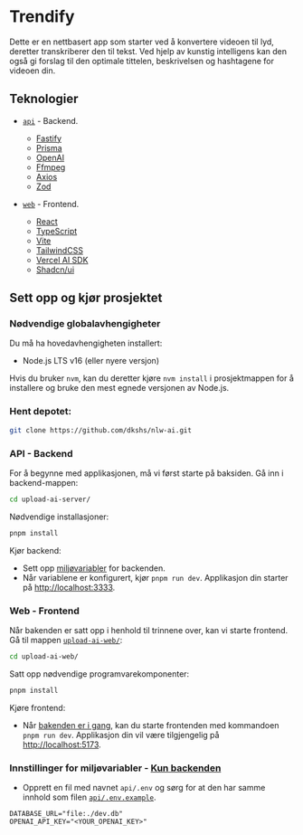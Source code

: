 # Trendify

Dette er en nettbasert app som starter ved å konvertere videoen til lyd, deretter transkriberer den til tekst. Ved hjelp av kunstig intelligens kan den også gi forslag til den optimale tittelen, beskrivelsen og hashtagene for videoen din.

## Teknologier

- [`api`](/api/) - Backend.
  - [Fastify](https://fastify.dev/)
  - [Prisma](https://www.prisma.io/)
  - [OpenAI](https://openai.com/)
  - [Ffmpeg](https://ffmpeg.org)
  - [Axios](https://axios-http.com/)
  - [Zod](https://zod.dev/)
 
- [`web`](/web/) - Frontend.

  - [React](https://react.dev/)
  - [TypeScript](https://www.typescriptlang.org/)
  - [Vite](https://vitejs.dev/)
  - [TailwindCSS](https://tailwindcss.com/)
  - [Vercel AI SDK](https://github.com/vercel/ai/)
  - [Shadcn/ui](https://ui.shadcn.com)

## Sett opp og kjør prosjektet

### Nødvendige globalavhengigheter

Du må ha hovedavhengigheten installert:
- Node.js LTS v16 (eller nyere versjon)

Hvis du bruker `nvm`, kan du deretter kjøre `nvm install` i prosjektmappen for å installere og bruke den mest egnede versjonen av Node.js.

### Hent depotet:

```bash
git clone https://github.com/dkshs/nlw-ai.git
```

### API - Backend

For å begynne med applikasjonen, må vi først starte på baksiden. Gå inn i backend-mappen:

```bash
cd upload-ai-server/
```

Nødvendige installasjoner:

```bash
pnpm install
```

Kjør backend:

- Sett opp [miljøvariabler](#environment-variables---only-backend) for backenden.
- Når variablene er konfigurert, kjør `pnpm run dev`. Applikasjon din starter på <http://localhost:3333>.

### Web - Frontend

Når bakenden er satt opp i henhold til trinnene over, kan vi starte frontend. Gå til mappen [`upload-ai-web/`](/upload-ai-web/):

```bash
cd upload-ai-web/
```

Satt opp nødvendige programvarekomponenter:

```bash
pnpm install
```

Kjøre frontend:

- Når [bakenden er i gang](#api---backend), kan du starte frontenden med kommandoen `pnpm run dev`. Applikasjon din vil være tilgjengelig på <http://localhost:5173>.

### Innstillinger for miljøvariabler - [Kun backenden](#api---backend)

- Opprett en fil med navnet `api/.env` og sørg for at den har samme innhold som filen  [`api/.env.example`](./api/.env.example).

```env
DATABASE_URL="file:./dev.db"
OPENAI_API_KEY="<YOUR_OPENAI_KEY>"
```
